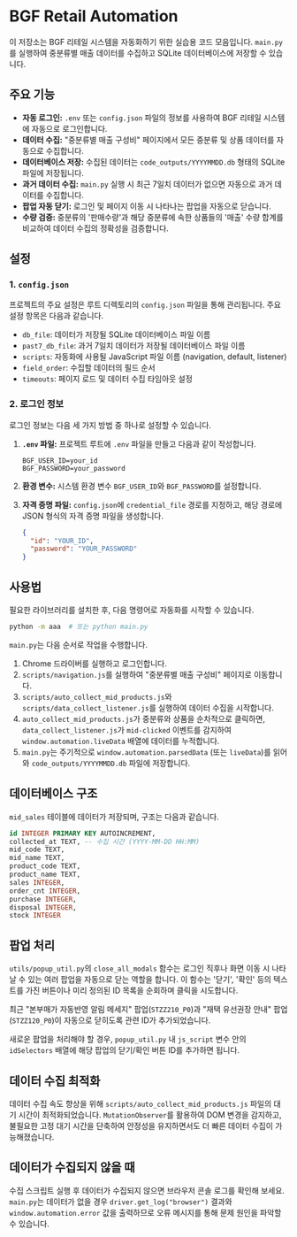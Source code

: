 # BGF Retail Automation

이 저장소는 BGF 리테일 시스템을 자동화하기 위한 실습용 코드 모음입니다. `main.py`를 실행하여 중분류별 매출 데이터를 수집하고 SQLite 데이터베이스에 저장할 수 있습니다.

## 주요 기능

- **자동 로그인:** `.env` 또는 `config.json` 파일의 정보를 사용하여 BGF 리테일 시스템에 자동으로 로그인합니다.
- **데이터 수집:** "중분류별 매출 구성비" 페이지에서 모든 중분류 및 상품 데이터를 자동으로 수집합니다.
- **데이터베이스 저장:** 수집된 데이터는 `code_outputs/YYYYMMDD.db` 형태의 SQLite 파일에 저장됩니다.
- **과거 데이터 수집:** `main.py` 실행 시 최근 7일치 데이터가 없으면 자동으로 과거 데이터를 수집합니다.
- **팝업 자동 닫기:** 로그인 및 페이지 이동 시 나타나는 팝업을 자동으로 닫습니다.
- **수량 검증:** 중분류의 '판매수량'과 해당 중분류에 속한 상품들의 '매출' 수량 합계를 비교하여 데이터 수집의 정확성을 검증합니다.

## 설정

### 1. `config.json`

프로젝트의 주요 설정은 루트 디렉토리의 `config.json` 파일을 통해 관리됩니다. 주요 설정 항목은 다음과 같습니다.

- `db_file`: 데이터가 저장될 SQLite 데이터베이스 파일 이름
- `past7_db_file`: 과거 7일치 데이터가 저장될 데이터베이스 파일 이름
- `scripts`: 자동화에 사용될 JavaScript 파일 이름 (navigation, default, listener)
- `field_order`: 수집할 데이터의 필드 순서
- `timeouts`: 페이지 로드 및 데이터 수집 타임아웃 설정

### 2. 로그인 정보

로그인 정보는 다음 세 가지 방법 중 하나로 설정할 수 있습니다.

1.  **`.env` 파일:** 프로젝트 루트에 `.env` 파일을 만들고 다음과 같이 작성합니다.

    ```env
    BGF_USER_ID=your_id
    BGF_PASSWORD=your_password
    ```

2.  **환경 변수:** 시스템 환경 변수 `BGF_USER_ID`와 `BGF_PASSWORD`를 설정합니다.

3.  **자격 증명 파일:** `config.json`에 `credential_file` 경로를 지정하고, 해당 경로에 JSON 형식의 자격 증명 파일을 생성합니다.

    ```json
    {
      "id": "YOUR_ID",
      "password": "YOUR_PASSWORD"
    }
    ```

## 사용법

필요한 라이브러리를 설치한 후, 다음 명령어로 자동화를 시작할 수 있습니다.

```bash
python -m aaa  # 또는 python main.py
```

`main.py`는 다음 순서로 작업을 수행합니다.

1.  Chrome 드라이버를 실행하고 로그인합니다.
2.  `scripts/navigation.js`를 실행하여 "중분류별 매출 구성비" 페이지로 이동합니다.
3.  `scripts/auto_collect_mid_products.js`와 `scripts/data_collect_listener.js`를 실행하여 데이터 수집을 시작합니다.
4.  `auto_collect_mid_products.js`가 중분류와 상품을 순차적으로 클릭하면, `data_collect_listener.js`가 `mid-clicked` 이벤트를 감지하여 `window.automation.liveData` 배열에 데이터를 누적합니다.
5.  `main.py`는 주기적으로 `window.automation.parsedData` (또는 `liveData`)를 읽어와 `code_outputs/YYYYMMDD.db` 파일에 저장합니다.

## 데이터베이스 구조

`mid_sales` 테이블에 데이터가 저장되며, 구조는 다음과 같습니다.

```sql
id INTEGER PRIMARY KEY AUTOINCREMENT,
collected_at TEXT, -- 수집 시간 (YYYY-MM-DD HH:MM)
mid_code TEXT,
mid_name TEXT,
product_code TEXT,
product_name TEXT,
sales INTEGER,
order_cnt INTEGER,
purchase INTEGER,
disposal INTEGER,
stock INTEGER
```

## 팝업 처리

`utils/popup_util.py`의 `close_all_modals` 함수는 로그인 직후나 화면 이동 시 나타날 수 있는 여러 팝업을 자동으로 닫는 역할을 합니다. 이 함수는 '닫기', '확인' 등의 텍스트를 가진 버튼이나 미리 정의된 ID 목록을 순회하며 클릭을 시도합니다.

최근 "본부매가 자동반영 알림 메세지" 팝업(`STZZ210_P0`)과 "재택 유선권장 안내" 팝업(`STZZ120_P0`)이 자동으로 닫히도록 관련 ID가 추가되었습니다.

새로운 팝업을 처리해야 할 경우, `popup_util.py` 내 `js_script` 변수 안의 `idSelectors` 배열에 해당 팝업의 닫기/확인 버튼 ID를 추가하면 됩니다.

## 데이터 수집 최적화

데이터 수집 속도 향상을 위해 `scripts/auto_collect_mid_products.js` 파일의 대기 시간이 최적화되었습니다. `MutationObserver`를 활용하여 DOM 변경을 감지하고, 불필요한 고정 대기 시간을 단축하여 안정성을 유지하면서도 더 빠른 데이터 수집이 가능해졌습니다.

## 데이터가 수집되지 않을 때

수집 스크립트 실행 후 데이터가 수집되지 않으면 브라우저 콘솔 로그를 확인해 보세요. `main.py`는 데이터가 없을 경우 `driver.get_log("browser")` 결과와 `window.automation.error` 값을 출력하므로 오류 메시지를 통해 문제 원인을 파악할 수 있습니다.